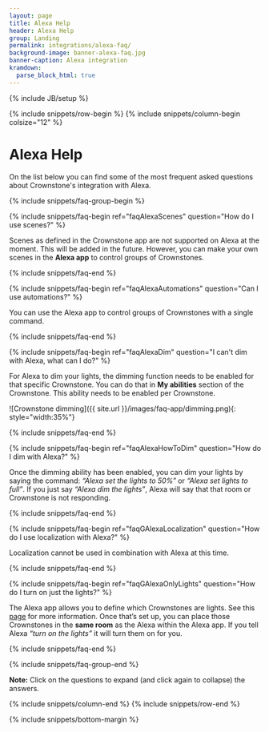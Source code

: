 ```yaml
---
layout: page
title: Alexa Help
header: Alexa Help
group: Landing
permalink: integrations/alexa-faq/
background-image: banner-alexa-faq.jpg
banner-caption: Alexa integration
kramdown: 
  parse_block_html: true
---
```


{% include JB/setup %}

{% include snippets/row-begin %}
{% include snippets/column-begin colsize="12" %}

# Alexa Help

On the list below you can find some of the most frequent asked questions about Crownstone's integration with Alexa.


{% include snippets/faq-group-begin %}


{% include snippets/faq-begin ref="faqAlexaScenes" question="How do I use scenes?" %}

Scenes as defined in the Crownstone app are not supported on Alexa at the moment. This will be added in the future. However, you can make your own scenes in the **Alexa app** to control groups of Crownstones.

{% include snippets/faq-end %}



{% include snippets/faq-begin ref="faqAlexaAutomations" question="Can I use automations?" %}

You can use the Alexa app to control groups of Crownstones with a single command.

{% include snippets/faq-end %}



{% include snippets/faq-begin ref="faqAlexaDim" question="I can't dim with Alexa, what can I do?" %}

For Alexa to dim your lights, the dimming function needs to be enabled for that specific Crownstone. You can do that in **My abilities** section of the Crownstone. This ability needs to be enabled per Crownstone.

![Crownstone dimming]({{ site.url }}/images/faq-app/dimming.png){: style="width:35%"}

{% include snippets/faq-end %}



{% include snippets/faq-begin ref="faqAlexaHowToDim" question="How do I dim with Alexa?" %}

Once the dimming ability has been enabled, you can dim your lights by saying the command: *“Alexa set the lights to 50%”* or *“Alexa set lights to full”*. If you just say *“Alexa dim the lights”*, Alexa will say that that room or Crownstone is not responding.

{% include snippets/faq-end %}



{% include snippets/faq-begin ref="faqGAlexaLocalization" question="How do I use localization with Alexa?" %}

Localization cannot be used in combination with Alexa at this time.

{% include snippets/faq-end %}



{% include snippets/faq-begin ref="faqGAlexaOnlyLights" question="How do I turn on just the lights?" %}

The Alexa app allows you to define which Crownstones are lights. See this [page](https://www.amazon.com/gp/help/customer/display.html?nodeId=GWWP73LAN988JVAF) for more information. 
Once that’s set up, you can place those Crownstones in the **same room** as the Alexa within the Alexa app. If you tell Alexa *“turn on the lights”* it will turn them on for you.

{% include snippets/faq-end %}



{% include snippets/faq-group-end %}



**Note:** Click on the questions to expand (and click again to collapse) the answers.

{% include snippets/column-end %}
{% include snippets/row-end %}

{% include snippets/bottom-margin %}

<script>
window.onload = function() {
    var hash = window.location.hash; 
    if(hash !== " ") {
        var id = hash.substr(1);
        document.getElementById(id).classList.add("show");
        document.getElementById(id).scrollIntoView();
    }
};
</script>